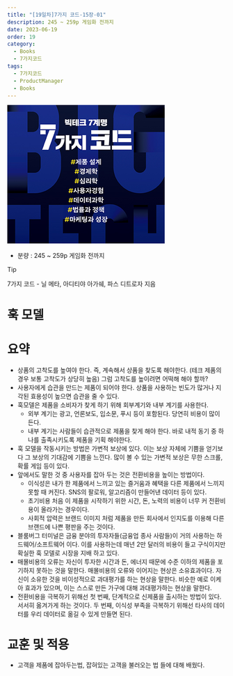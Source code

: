 ```yaml
---
title: "[19일차]7가지 코드-15장-01"
description: 245 ~ 259p 게임화 전까지
date: 2023-06-19
order: 19
category:
  - Books
  - 7가지코드
tags:
  - 7가지코드
  - ProductManager
  - Books
---
```

![표지](./7code_img/Untitled.png)
- 분량 : 245 ~ 259p 게임화 전까지

>[!tip]
>7가지 코드 - 닐 메타, 아디티야 아가쉐, 파스 디트로자 지음


# 훅 모델

# 요약

- 상품의 고착도를 높여야 한다. 즉, 계속해서 상품을 찾도록 해야한다. (테크 제품의 경우 보통 고착도가 상당히 높음) 그럼 고착도를 높이려면 어떡해 해야 할까?
- 사용자에게 습관을 만드는 제품이 되어야 한다. 
상품을 사용하는 빈도가 많거나 지각된 효용성이 높으면 습관을 줄 수 있다.
- 훅모델은 제품을 소비자가 찾게 하기 위해 회부계기와 내부 계기를 사용한다.
    - 외부 계기는 광고, 언론보도, 입소문, 푸시 등이 포함된다. 당연히 비용이 많이 든다.
    - 내부 계기는 사람들이 습관적으로 제품을 찾게 해야 한다. 바로 내적 동기 중 하나를 출족시키도록 제품을 기획 해야한다.
- 훅 모델을 작동시키는 방법은 가변적 보상에 있다. 이는 보상 자체에 기쁨을 얻기보다 그 보상의 기대감에 기쁨을 느낀다. 
많이 볼 수 있는 가변적 보상은 무한 스크롤, 확률 게임 등이 있다.
- 앞에서도 말한 것 중 사용자를 잡아 두는 것은 전환비용을 높이는 방법이다.
    - 이식성은 내가 한 제품에서 느끼고 있는 즐거움과 혜택을 다른 제품에서 느끼지 못할 때 커진다. SNS의 팔로워, 알고리즘이 만들어낸 데이터 등이 있다.
    - 초기비용 처음 이 제품을 시작하기 위한 시간, 돈, 노력의 비용이 너무 커 전환비용이 올라가는 경우이다.
    - 사회적 압력은 브랜드 이미지 처럼 제품을 만든 회사에서 인지도를 이용해 다른 브랜드에 나쁜 평판을 주는 것이다.
- 블룸버그 터미널은 금융 분야의 투자자들(금융업 종사 사람들)이 거의 사용하는 하드웨어/소프트웨어 이다. 이를 사용하는데 매년 2만 달러의 비용이 들고 구식이지만 확실한 훅 모델로 시장을 지배 하고 있다.
- 매몰비용의 오류는 자신이 투자한 시간과 돈, 에너지 때문에 수준 이하의 제품을 포기하지 못하는 것을 말한다. 
매몰비용의 오류와 이어지는 현상은 소유효과이다. 자신이 소유한 것을 비이성적으로 과대평가를 하는 현상을 말한다. 
비슷한 예로 이케아 효과가 있으며, 이는 스스로 만든 가구에 대해 과대평가하는 현상을 말한다.
- 전환비용을 극복하기 위해선 첫 번째, 단계적으로 신제품을 출시하는 방법이 있다. 서서히 옮겨가게 하는 것이다. 두 번째, 이식성 부족을 극복하기 위해선 타사의 데이터를 우리 데이터로 옮길 수 있게 만들면 된다.

# 교훈 및 적용

- 고객을 제품에 잡아두는법, 잡혀있는 고객을 불러오는 법 들에 대해 배웠다.